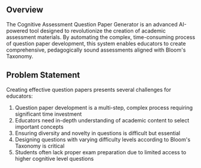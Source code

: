 ## Overview
The Cognitive Assessment Question Paper Generator is an advanced AI-powered tool designed to revolutionize the creation of academic assessment materials. By automating the complex, time-consuming process of question paper development, this system enables educators to create comprehensive, pedagogically sound assessments aligned with Bloom's Taxonomy.

## Problem Statement
Creating effective question papers presents several challenges for educators:
1. Question paper development is a multi-step, complex process requiring significant time investment
2. Educators need in-depth understanding of academic content to select important concepts
3. Ensuring diversity and novelty in questions is difficult but essential
4. Designing questions with varying difficulty levels according to Bloom's Taxonomy is critical
5. Students often lack proper exam preparation due to limited access to higher cognitive level questions
